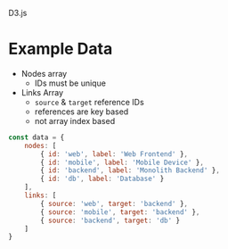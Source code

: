 D3.js

# Example Data

- Nodes array
  - IDs must be unique
- Links Array
	- `source` & `target` reference IDs
	- references are key based
	- not array index based

```javascript
const data = {
	nodes: [
		{ id: 'web', label: 'Web Frontend' },
		{ id: 'mobile', label: 'Mobile Device' },
		{ id: 'backend', label: 'Monolith Backend' },
		{ id: 'db', label: 'Database' }
	],
	links: [
		{ source: 'web', target: 'backend' },
		{ source: 'mobile', target: 'backend' },
		{ source: 'backend', target: 'db' }
	]
}
```